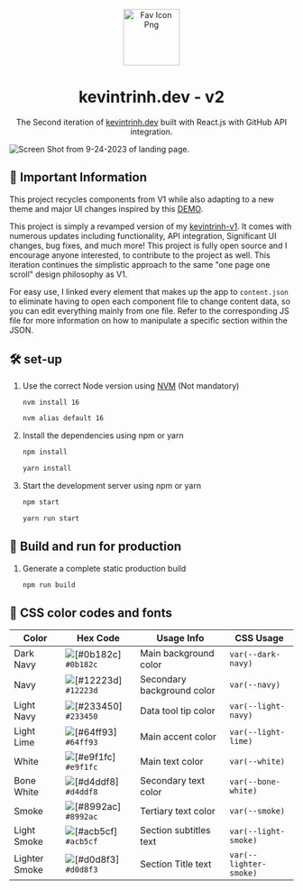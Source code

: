 <p align="center">
  <img alt="Fav Icon Png" src="https://github.com/KevinTrinh1227/Reactfolio/blob/master/public/assets/readme-icon.png" width="100"/>
</p>
<h1 align="center">
  kevintrinh.dev - v2
</h1>
<p align="center">
  The Second iteration of <a href="https://www.kevintrinh.dev" target="_blank">kevintrinh.dev</a> built with React.js with GitHub API integration.
</p>

<img alt="Screen Shot from 9-24-2023 of landing page." src="https://github.com/KevinTrinh1227/Reactfolio/blob/master/public/assets/screenshot.png">

## 📌 Important Information

This project recycles components from V1 while also adapting to a new theme and major UI changes inspired by this [DEMO](https://steam-portfolio-demo.vercel.app/).

This project is simply a revamped version of my [kevintrinh-v1](https://www.kevintrinh-v1.netlify.app). It comes with numerous updates including functionality, API integration, Significant UI changes, bug fixes, and much more! This project is fully open source and I encourage anyone interested, to contribute to the project as well. This iteration continues the simplistic approach to the same "one page one scroll" design philosophy as V1.

For easy use, I linked every element that makes up the app to `content.json` to eliminate having to open each component file to change content data, so you can edit everything mainly from one file. Refer to the corresponding JS file for more information on how to manipulate a specific section within the JSON.

## 🛠 set-up

1. Use the correct Node version using [NVM](https://github.com/nvm-sh/nvm) (Not mandatory)

   ```sh
   nvm install 16
   ```

   ```sh
   nvm alias default 16
   ```

2. Install the dependencies using npm or yarn

   ```sh
   npm install
   ```

   ```sh
   yarn install
   ```

3. Start the development server using npm or yarn

   ```sh
   npm start
   ```

   ```sh
   yarn run start
   ```

## 🚀 Build and run for production

1. Generate a complete static production build

   ```sh
   npm run build
   ```

## 🎨 CSS color codes and fonts

| Color         | Hex Code                                                             | Usage Info                 | CSS Usage              |
| ------------- | -------------------------------------------------------------------- | -------------------------- | ---------------------- |
| Dark Navy     | ![[#0b182c]](https://via.placeholder.com/10/0b182c?text=+) `#0b182c` | Main background color      | `var(--dark-navy)`     |
| Navy          | ![[#12223d]](https://via.placeholder.com/10/12223d?text=+) `#12223d` | Secondary background color | `var(--navy)`          |
| Light Navy    | ![[#233450]](https://via.placeholder.com/10/233450?text=+) `#233450` | Data tool tip color        | `var(--light-navy)`    |
| Light Lime    | ![[#64ff93]](https://via.placeholder.com/10/64ff93?text=+) `#64ff93` | Main accent color          | `var(--light-lime)`    |
| White         | ![[#e9f1fc]](https://via.placeholder.com/10/e9f1fc?text=+) `#e9f1fc` | Main text color            | `var(--white)`         |
| Bone White    | ![[#d4ddf8]](https://via.placeholder.com/10/d4ddf8?text=+) `#d4ddf8` | Secondary text color       | `var(--bone-white)`    |
| Smoke         | ![[#8992ac]](https://via.placeholder.com/10/8992ac?text=+) `#8992ac` | Tertiary text color        | `var(--smoke)`         |
| Light Smoke   | ![[#acb5cf]](https://via.placeholder.com/10/acb5cf?text=+) `#acb5cf` | Section subtitles text     | `var(--light-smoke)`   |
| Lighter Smoke | ![[#d0d8f3]](https://via.placeholder.com/10/d0d8f3?text=+) `#d0d8f3` | Section Title text         | `var(--lighter-smoke)` |
